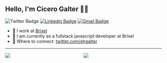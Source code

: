 ## Hello, I'm Cicero Galter 👋🚀


![Twitter Badge](https://img.shields.io/badge/-@ehgalter-3370cc?style=flat&labelColor=3370cc&logo=twitter&logoColor=white&link=https://twitter.com/ehgalter)
[![Linkedin Badge](https://img.shields.io/badge/-cicerogalter-3370cc?style=flat&logo=Linkedin&logoColor=white&link=https://linkedin.com/in/cicerogalter)][linkedin]
[![Gmail Badge](https://img.shields.io/badge/-ehgalter@gmail.com-3370cc?style=flat&logo=Gmail&logoColor=white&link=mailto:ehgalter@gmail.com)][mail]

- 💼 I work at [Brixel](https://www.brixel.ch/)
- 💬 I am currently as a fullstack javascript developer at Brixel
- 🤝 Where to connect: [twitter.com/ehgalter](https://www.twitter.com/ehgalter)

-------

<div style="display: grid; grid-template-columns: 1fr 1fr;">
  <img
      align="center"
      src="https://github-readme-stats.vercel.app/api/top-langs/?username=galter&layout=compact"
       style="display: flex"
    />
  <img
      align="center"
      src="https://github-readme-stats.vercel.app/api?username=galter&count_private=true&show_icons=true&custom_title=Github%20Status&hide=issues"
       style="display: flex"
    />
</div>

[twitter]: https://twitter.com/ehgalter
[instagram]: https://instagram.com/ehgalter
[linkedin]: https://linkedin.com/in/cicerogalter
[mail]: mailto:ehgalter@gmail.com

